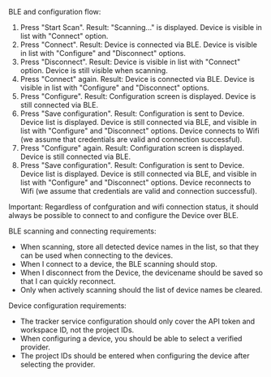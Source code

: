 BLE and configuration flow:
1. Press "Start Scan". Result: "Scanning..." is displayed. Device is visible in list with "Connect" option.
2. Press "Connect". Result: Device is connected via BLE. Device is visible in list with "Configure" and "Disconnect" options.
3. Press "Disconnect". Result: Device is visible in list with "Connect" option. Device is still visible when scanning.
4. Press "Connect" again. Result: Device is connected via BLE. Device is visible in list with "Configure" and "Disconnect" options.
5. Press "Configure". Result: Configuration screen is displayed. Device is still connected via BLE.
6. Press "Save configuration". Result: Configuration is sent to Device. Device list is displayed. Device is still connected via BLE, and visible in list with "Configure" and "Disconnect" options. Device connects to Wifi (we assume that credentials are valid and connection successful). 
7. Press "Configure" again. Result: Configuration screen is displayed. Device is still connected via BLE.
6. Press "Save configuration". Result: Configuration is sent to Device. Device list is displayed. Device is still connected via BLE, and visible in list with "Configure" and "Disconnect" options. Device reconnects to Wifi (we assume that credentials are valid and connection successful). 

Important: Regardless of confguration and wifi connection status, it should always be possible to connect to and configure the Device over BLE.

BLE scanning and connecting requirements:
- When scanning, store all detected device names in the list, so that they can be used when connecting to the devices.
- When I connect to a device, the BLE scanning should stop.
- When I disconnect from the Device, the devicename should be saved so that I can quickly reconnect.
- Only when actively scanning should the list of device names be cleared.

Device configuration requirements:
- The tracker service configuration should only cover the API token and workspace ID, not the project IDs.
- When configuring a device, you should be able to select a verified provider.
- The project IDs should be entered when configuring the device after selecting the provider.